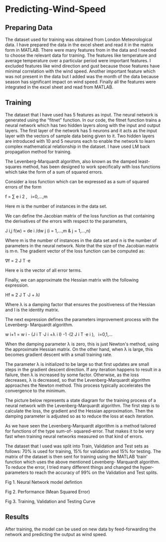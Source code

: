 # Predicting-Wind-Speed

## Preparing Data
The dataset used for training was obtained from London Meteorological data. I have prepared the data in the excel sheet and read it in the matrix form in MATLAB. There were many features from in the data and I needed to choose the relevant data for training. The features like temperature and average temperature over a particular period were important features. I excluded features like wind direction and gust because those features have minimal correlation with the wind speed. Another important feature which was not present in the data but I added was the month of the data because season has significant impact on wind speed. Finally all the features were integrated in the excel sheet and read from MATLAB.

## Training
The dataset that I have used has 5 features as input. The neural network is generated using the “fitnet” function. In our code, the fitnet function trains a neural network which has two hidden layers along with the input and output layers. The first layer of the network has 5 neurons and it acts as the input layer with the vectors of sample data being given to it. Two hidden layers are introduced with 10 and 5 neurons each to enable the network to learn complex mathematical relationship in the dataset. I have used LM back propagation method for training.

The Levenberg-Marquardt algorithm, also known as the damped least-squares method, has
been designed to work specifically with loss functions which take the form of a sum of
squared errors.

Consider a loss function which can be expressed as a sum of squared errors of the form

f = ∑ e i 2 ,   i=0,...,m

Here m is the number of instances in the data set.

We can define the Jacobian matrix of the loss function as that containing the derivatives of
the errors with respect to the parameters,

J i,j f(w) = de i /dw j (i = 1,...,m &amp; j = 1,...,n)

Where m is the number of instances in the data set and n is the number of parameters in the
neural network. Note that the size of the Jacobian matrix is m·n.
The gradient vector of the loss function can be computed as:

ᐁf = 2 J T ·e

Here e is the vector of all error terms.

Finally, we can approximate the Hessian matrix with the following expression.

Hf ≈ 2 J T ·J + λI

Where λ is a damping factor that ensures the positiveness of the Hessian and I is the identity
matrix.

The next expression defines the parameters improvement process with the Levenberg-
Marquardt algorithm.

w i+1 = w i - (J i T ·J i +λ i I) -1 ·(2 J i T ·e i ),   i=0,1,...

When the damping parameter λ is zero, this is just Newton's method, using the approximate
Hessian matrix. On the other hand, when λ is large, this becomes gradient descent with a
small training rate.

The parameter λ is initialized to be large so that first updates are small steps in the gradient
descent direction. If any iteration happens to result in a failure, then λ is increased by some
factor. Otherwise, as the loss decreases, λ is decreased, so that the Levenberg-Marquardt
algorithm approaches the Newton method. This process typically accelerates the convergence
to the minimum.

The picture below represents a state diagram for the training process of a neural network with
the Levenberg-Marquardt algorithm. The first step is to calculate the loss, the gradient and
the Hessian approximation. Then the damping parameter is adjusted so as to reduce the loss
at each iteration.

As we have seen the Levenberg-Marquardt algorithm is a method tailored for functions of the
type sum-of- squared-error. That makes it to be very fast when training neural networks
measured on that kind of errors.

The dataset that I used was split into Train, Validation and Test sets as follows: 70% is used
for training, 15% for validation and 15% for testing. The matrix of the dataset is then sent for
training using the MATLAB ‘train’ function which uses the above mentioned Levenberg-
Marquardt algorithm. To reduce the error, I tried many different things and changed the
hyper-parameters to reach the accuracy of 99% on the Validation and Test splits.

Fig 1. Neural Network model defintion

Fig 2. Performance (Mean Squared Error)

Fig 3. Training, Validation and Testing Curve

## Results

After training, the model can be used on new data by feed-forwarding the network and
predicting the output as wind speed.

